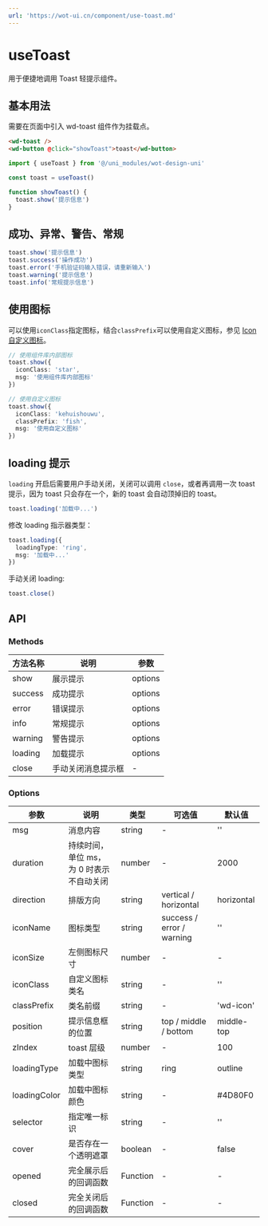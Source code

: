 ```yaml
---
url: 'https://wot-ui.cn/component/use-toast.md'
---
```

# useToast

用于便捷地调用 Toast 轻提示组件。

## 基本用法

需要在页面中引入 wd-toast 组件作为挂载点。

```html
<wd-toast />
<wd-button @click="showToast">toast</wd-button>
```

```ts
import { useToast } from '@/uni_modules/wot-design-uni'

const toast = useToast()

function showToast() {
  toast.show('提示信息')
}
```

## 成功、异常、警告、常规

```ts
toast.show('提示信息')
toast.success('操作成功')
toast.error('手机验证码输入错误，请重新输入')
toast.warning('提示信息')
toast.info('常规提示信息')
```

## 使用图标

可以使用`iconClass`指定图标，结合`classPrefix`可以使用自定义图标，参见 [Icon 自定义图标](/component/icon#自定义图标)。

```ts
// 使用组件库内部图标
toast.show({
  iconClass: 'star',
  msg: '使用组件库内部图标'
})
```

```ts
// 使用自定义图标
toast.show({
  iconClass: 'kehuishouwu',
  classPrefix: 'fish',
  msg: '使用自定义图标'
})
```

## loading 提示

`loading` 开启后需要用户手动关闭，关闭可以调用 `close`，或者再调用一次 toast 提示，因为 toast 只会存在一个，新的 toast 会自动顶掉旧的 toast。

```ts
toast.loading('加载中...')
```

修改 loading 指示器类型：

```ts
toast.loading({
  loadingType: 'ring',
  msg: '加载中...'
})
```

手动关闭 loading:

```ts
toast.close()
```

## API

### Methods

| 方法名称 | 说明                   | 参数    |
| -------- | --------------------- | ------- |
| show     | 展示提示              | options |
| success  | 成功提示              | options |
| error    | 错误提示              | options |
| info     | 常规提示              | options |
| warning  | 警告提示              | options |
| loading  | 加载提示              | options |
| close    | 手动关闭消息提示框     | -       |

### Options

| 参数         | 说明                                    | 类型     | 可选值                    | 默认值     |
|--------------|----------------------------------------|----------|---------------------------|------------|
| msg          | 消息内容                                | string   | -                         | ''         |
| duration     | 持续时间，单位 ms，为 0 时表示不自动关闭  | number   | -                         | 2000       |
| direction    | 排版方向                                | string   | vertical / horizontal     | horizontal |
| iconName     | 图标类型                                | string   | success / error / warning | ''         |
| iconSize     | 左侧图标尺寸                            | number   | -                         | -          |
| iconClass    | 自定义图标类名                          | string   | -                         | ''         |
| classPrefix  | 类名前缀                                | string   | -                         | 'wd-icon'  |
| position     | 提示信息框的位置                        | string   | top / middle / bottom     | middle-top |
| zIndex       | toast 层级                              | number   | -                         | 100        |
| loadingType  | 加载中图标类型                          | string   | ring                      | outline    |
| loadingColor | 加载中图标颜色                          | string   | -                         | #4D80F0    |
| selector     | 指定唯一标识                            | string   | -                         | ''         |
| cover        | 是否存在一个透明遮罩                     | boolean  | -                         | false      |
| opened       | 完全展示后的回调函数                     | Function | -                         | -          |
| closed       | 完全关闭后的回调函数                     | Function | -                         | -          |
